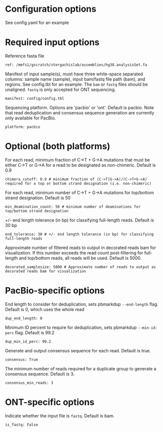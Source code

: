 # Configuration options

See config.yaml for an example


# Required input options
Reference fasta file
```
ref: /mmfs1/gscratch/stergachislab/assemblies/hg38.analysisSet.fa
```

Manifest of input sample(s), must have three white-space separated columns: sample name (sample), input bam/fastq file path (bam), and regions. See config.tbl for an example. The `bam` or `fastq` files should be unaligned. `fastq` is only accepted for ONT sequencing.
```
manifest: config/config.tbl
```

Sequencing platform. Options are 'pacbio' or 'ont'. Default is pacbio. Note that read deduplication and consensus sequence generation are currently only available for PacBio.
```
platform: pacbio
```

# Optional (both platforms)
For each read, minimum fraction of C->T + G->A mutations that must be either C->T or G->A for a read to be designated as non-chimeric. Default is 0.9
```
chimera_cutoff: 0.9 # minimum fraction of (C->T|G->A)/(C->T+G->A) required for a top or bottom strand designation (i.e. non-chimeric)
```

For each read, minimum number of C->T + G->A mutations for top/bottom strand designation. Default is 50
```
min_deamination_count: 50 # minimum number of deaminations for top/bottom strand designation
```

+/- end length tolerance (in bp) for classifying full-length reads. Default is 30 bp
```
end_tolerance: 30 # +/- end length tolerance (in bp) for classifying full-length reads
```

Approximate number of filtered reads to output in decorated reads bam for visualization. If this number exceeds the read count post-filtering for full-length and top/bottom reads, all reads will be used. Default is 5000.
```
decorated_samplesize: 5000 # Approximate number of reads to output as decorated reads bam for visualization
```

# PacBio-specific options
End length to consider for deduplication, sets pbmarkdup `--end-length` flag. Default is 0, which uses the whole read
```
dup_end_length: 0
```

Minimum ID percent to require for deduplication, sets pbmarkdup `--min-id-perc` flag. Default is 99.2
```
dup_min_id_perc: 99.2
```

Generate and output consensus sequence for each read. Default is true.
```
consensus: True
```

The minimum number of reads required for a duplicate group to generate a consensus sequence. Default is 3.
```
consensus_min_reads: 3
```

# ONT-specific options
Indicate whether the input file is `fastq`. Default is bam.
```
is_fastq: False
```
